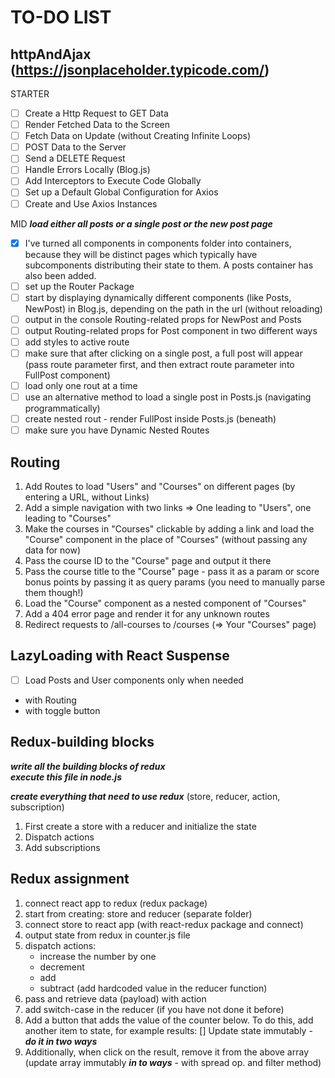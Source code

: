# TO-DO LIST

## httpAndAjax  (https://jsonplaceholder.typicode.com/)

STARTER
 
+ [ ] Create a Http Request to GET Data
+ [ ] Render Fetched Data to the Screen
+ [ ] Fetch Data on Update (without Creating Infinite Loops)
+ [ ] POST Data to the Server
+ [ ] Send a DELETE Request
+ [ ] Handle Errors Locally (Blog.js)
+ [ ] Add Interceptors to Execute Code Globally
+ [ ] Set up a Default Global Configuration for Axios
+ [ ] Create and Use Axios Instances

MID  ***load either all posts or a single post or the new post page***

+ [x] I've turned all components in components folder into containers, because they will be distinct pages 
which typically have subcomponents distributing their state to them.
A posts container has also been added.
+ [ ] set up the Router Package
+ [ ] start by displaying dynamically different components (like Posts, NewPost)
  in Blog.js, depending on the path in the url (without reloading)
+ [ ] output in the console Routing-related props for NewPost and Posts
+ [ ] output Routing-related props for Post component in two different ways
+ [ ] add styles to active route
+ [ ] make sure that after clicking on a single post, a full post will appear
  (pass route parameter first, and then extract route parameter into FullPost component)
+ [ ] load only one rout at a time
+ [ ] use an alternative method to load a single post in Posts.js (navigating programmatically)
+ [ ] create nested rout - render FullPost inside Posts.js (beneath)
+ [ ] make sure you have Dynamic Nested Routes

## Routing

1. Add Routes to load "Users" and "Courses" on different pages (by entering a URL, without Links)
2. Add a simple navigation with two links => One leading to "Users", one leading to "Courses"
3. Make the courses in "Courses" clickable by adding a link and load the "Course" component in the place of "Courses" (without passing any data for now)
4. Pass the course ID to the "Course" page and output it there
5. Pass the course title to the "Course" page - pass it as a param or score bonus points by passing it as query params (you need to manually parse them though!)
6. Load the "Course" component as a nested component of "Courses"
7. Add a 404 error page and render it for any unknown routes
8. Redirect requests to /all-courses to /courses (=> Your "Courses" page)

## LazyLoading with React Suspense

+ [ ] Load Posts and User components only when needed
- with Routing
- with toggle button

## Redux-building blocks

***write all the building blocks of redux*** <br />
***execute this file in node.js***

***create everything that need to use redux***
	(store, reducer, action, subscription)

1. First create a store with a reducer and initialize the state
2. Dispatch actions
3. Add subscriptions

## Redux assignment

1. connect react app to redux (redux package)
2. start from creating: store and reducer (separate folder)
3. connect store to react app (with react-redux package and connect)
4. output state from redux in counter.js file
5. dispatch actions:
	- increase the number by one
	- decrement
	- add
	- subtract
(add hardcoded value in the reducer function)
6. pass and retrieve data (payload) with action
7. add switch-case in the reducer (if you have not done it before)
8. Add a button that adds the value of the counter below. To do this, add another item to state, for example results: []
   Update state immutably - ***do it in two ways***
9. Additionally, when click on the result, remove it from the above array
  (update array immutably ***in to ways*** - with spread op. and filter method)
    